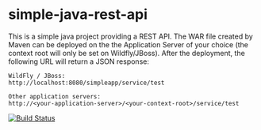 # simple-java-rest-api
This is a simple java project providing a REST API. 
The WAR file created by Maven can be deployed on the the Application Server of your choice (the context root will only be set on Wildfly/JBoss).
After the deployment, the following URL will return a JSON response:
```
WildFly / JBoss:
http://localhost:8080/simpleapp/service/test

Other application servers:
http://<your-application-server>/<your-context-root>/service/test
```
[![Build Status](https://travis-ci.org/yannickholzenkamp/simple-java-rest-api.svg?branch=master)](https://travis-ci.org/yannickholzenkamp/simple-java-rest-api)
